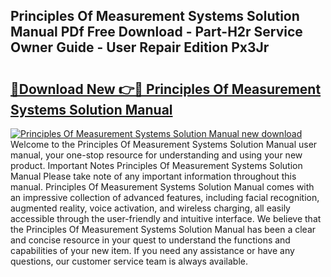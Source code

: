 ## Principles Of Measurement Systems Solution Manual PDf Free Download - Part-H2r Service Owner Guide - User Repair Edition Px3Jr

# <h2><a href="http://bc97918.oget.top/?id=Principles+Of+Measurement+Systems+Solution+Manual">🔗Download New 👉🔴 Principles Of Measurement Systems Solution Manual</a></h2>

[![Principles Of Measurement Systems Solution Manual new download](https://i.imgur.com/5g1atiW.png)](http://bc97918.oget.top/?id=Principles+Of+Measurement+Systems+Solution+Manual)
Welcome to the Principles Of Measurement Systems Solution Manual user manual, your one-stop resource for understanding and using your new product. Important Notes Principles Of Measurement Systems Solution Manual Please take note of any important information throughout this manual. Principles Of Measurement Systems Solution Manual comes with an impressive collection of advanced features, including facial recognition, augmented reality, voice activation, and wireless charging, all easily accessible through the user-friendly and intuitive interface. We believe that the Principles Of Measurement Systems Solution Manual has been a clear and concise resource in your quest to understand the functions and capabilities of your new item. If you need any assistance or have any questions, our customer service team is always available.
